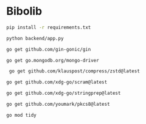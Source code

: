 # Bibolib

```bash
pip install -r requirements.txt
```
```bash
python backend/app.py
```
```bash
go get github.com/gin-gonic/gin
```
```bash
go get go.mongodb.org/mongo-driver
```
```bash
 go get github.com/klauspost/compress/zstd@latest
```
```bash
go get github.com/xdg-go/scram@latest
```
```bash
go get github.com/xdg-go/stringprep@latest
```
```bash
go get github.com/youmark/pkcs8@latest
```
```bash
go mod tidy
```

